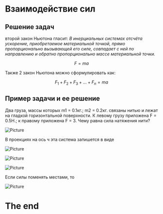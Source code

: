 # Взаимодействие сил

## Решение задач

второй закон Ньютона гласит: *В инерциальных системах отсчёта ускорение, приобретаемое материальной точкой, прямо пропорционально вызывающей его силе, совпадает с ней по направлению и обратно пропорционально массе материальной точки.*

$$
F = ma
$$

Также 2 закон Ньютона можно сформулировать как:

$$
F_1 + F_2 + F_3 + ... + F_n = ma
$$

## Пример задачи и ее решение

Два груза, массы которых m1 = 0.1кг.; m2 = 0.2кг. связаны нитью и лежат на гладкой горизонтальной поверхности. К левому грузу приложена F = 0.5H.; к правому приложена F = 3. Чему равна сила натяжения нити?

![Picture](https://5terka.com/images/fiz9-11stepzad/fiz9-11stepanova1-1049.png)

В проекциях на ось ч эта система запишется в виде

![Picture](https://5terka.com/images/fiz9-11stepzad/fiz9-11stepanova1-1050.png)

![Picture](https://5terka.com/images/fiz9-11stepzad/fiz9-11stepanova1-1051.png)

![Picture](https://5terka.com/images/fiz9-11stepzad/fiz9-11stepanova1-1052.png)

Если силы поменять местами, то

![Picture](https://5terka.com/images/fiz9-11stepzad/fiz9-11stepanova1-1053.png)

# The end
